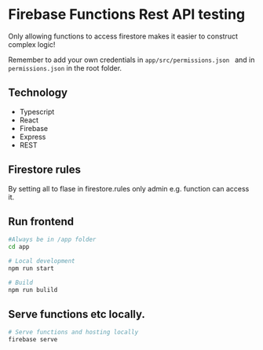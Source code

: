 # Firebase Functions Rest API testing

Only allowing functions to access firestore makes it easier to construct complex logic!

Remember to add your own credentials in `app/src/permissions.json ` and in `permissions.json` in the root folder.

## Technology

- Typescript
- React
- Firebase
- Express
- REST

## Firestore rules

By setting all to flase in firestore.rules only admin e.g. function can access it.

## Run frontend

```bash
#Always be in /app folder
cd app

# Local development
npm run start

# Build
npm run bulild
```

## Serve functions etc locally.

```bash
# Serve functions and hosting locally
firebase serve
```
